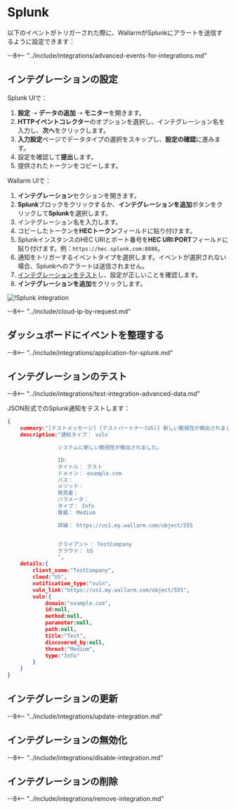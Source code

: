 [splunk-dashboard-by-wallarm-img]: ../../../images/user-guides/settings/integrations/splunk-dashboard-by-wallarm.png

#   Splunk

以下のイベントがトリガーされた際に、WallarmがSplunkにアラートを送信するように設定できます：

--8<-- "../include/integrations/advanced-events-for-integrations.md"

##  インテグレーションの設定

Splunk UIで：

1. **設定** ➝ **データの追加** ➝ **モニター**を開きます。
2. **HTTPイベントコレクター**のオプションを選択し、インテグレーション名を入力し、**次へ**をクリックします。
3. **入力設定**ページでデータタイプの選択をスキップし、**設定の確認**に進みます。
4. 設定を確認して**提出**します。
5. 提供されたトークンをコピーします。

Wallarm UIで：

1. **インテグレーション**セクションを開きます。
2. **Splunk**ブロックをクリックするか、**インテグレーションを追加**ボタンをクリックして**Splunk**を選択します。
3. インテグレーション名を入力します。
4. コピーしたトークンを**HECトークン**フィールドに貼り付けます。
5. SplunkインスタンスのHEC URIとポート番号を**HEC URI:PORT**フィールドに貼り付けます。例：`https://hec.splunk.com:8088`。
6. 通知をトリガーするイベントタイプを選択します。イベントが選択されない場合、Splunkへのアラートは送信されません。
7. [インテグレーションをテスト](#テスト-インテグレーション)し、設定が正しいことを確認します。
8. **インテグレーションを追加**をクリックします。

![!Splunk integration](../../../images/user-guides/settings/integrations/add-splunk-integration.png)

--8<-- "../include/cloud-ip-by-request.md"

## ダッシュボードにイベントを整理する

--8<-- "../include/integrations/application-for-splunk.md"

## インテグレーションのテスト

--8<-- "../include/integrations/test-integration-advanced-data.md"

JSON形式でのSplunk通知をテストします：

```json
{
    summary:"[テストメッセージ] [テストパートナー(US)] 新しい脆弱性が検出されました",
    description:"通知タイプ： vuln

                システムに新しい脆弱性が検出されました。

                ID: 
                タイトル： テスト
                ドメイン： example.com
                パス： 
                メソッド： 
                発見者： 
                パラメータ： 
                タイプ： Info
                脅威： Medium

                詳細： https://us1.my.wallarm.com/object/555


                クライアント： TestCompany
                クラウド： US
                ",
    details:{
        client_name:"TestCompany",
        cloud:"US",
        notification_type:"vuln",
        vuln_link:"https://us1.my.wallarm.com/object/555",
        vuln:{
            domain:"example.com",
            id:null,
            method:null,
            parameter:null,
            path:null,
            title:"Test",
            discovered_by:null,
            threat:"Medium",
            type:"Info"
        }
    }
}
```

## インテグレーションの更新

--8<-- "../include/integrations/update-integration.md"

## インテグレーションの無効化

--8<-- "../include/integrations/disable-integration.md"

## インテグレーションの削除

--8<-- "../include/integrations/remove-integration.md"
